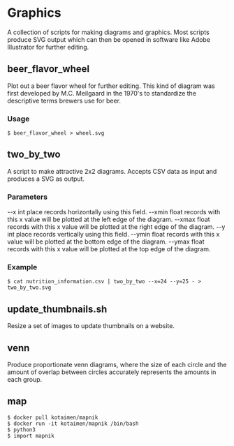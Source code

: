 # Graphics

A collection of scripts for making diagrams and graphics. Most scripts produce
SVG output which can then be opened in software like Adobe Illustrator for
further editing.

## beer_flavor_wheel

Plot out a beer flavor wheel for further editing. This kind of diagram was first 
developed by M.C. Meilgaard in the 1970's to standardize the descriptive terms
brewers use for beer.

### Usage

```console
$ beer_flavor_wheel > wheel.svg
```

## two_by_two

A script to make attractive 2x2 diagrams. Accepts CSV data as input and
produces a SVG as output.

### Parameters

--x int
  place records horizontally using this field.
--xmin float
  records with this x value will be plotted at the left edge of the diagram.
--xmax float
  records with this x value will be plotted at the right edge of the diagram.
--y int
  place records vertically using this field.
--ymin float
  records with this x value will be plotted at the bottom edge of the diagram.
--ymax float
  records with this x value will be plotted at the top edge of the diagram.

### Example

```console
$ cat nutrition_information.csv | two_by_two --x=24 --y=25 - > two_by_two.svg
```

## update_thumbnails.sh

Resize a set of images to update thumbnails on a website. 

## venn

Produce proportionate venn diagrams, where the size of each circle and the
amount of overlap between circles accurately represents the amounts in each 
group.

## map

```console
$ docker pull kotaimen/mapnik
$ docker run -it kotaimen/mapnik /bin/bash
$ python3
$ import mapnik
```
